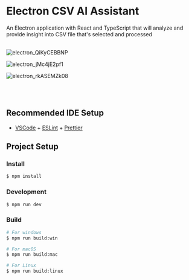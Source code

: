 # Electron CSV AI Assistant

An Electron application with React and TypeScript that will analyze and provide insight into CSV file that's selected and processed
<br><br>


![electron_QiKyCEBBNP](https://github.com/amafjarkasi/electron-csv-ai-assistant/assets/65797881/28fba778-28db-4128-81f6-8c5d420b0865)

![electron_jMc4jE2pf1](https://github.com/amafjarkasi/electron-csv-ai-assistant/assets/65797881/298bba8e-f2e3-43dd-bb90-157f31a089d0)

![electron_rkASEMZk08](https://github.com/amafjarkasi/electron-csv-ai-assistant/assets/65797881/0ad38422-d2de-498d-9a75-a09072088c07)

<br><br>

## Recommended IDE Setup

- [VSCode](https://code.visualstudio.com/) + [ESLint](https://marketplace.visualstudio.com/items?itemName=dbaeumer.vscode-eslint) + [Prettier](https://marketplace.visualstudio.com/items?itemName=esbenp.prettier-vscode)

## Project Setup

### Install

```bash
$ npm install
```

### Development

```bash
$ npm run dev
```

### Build

```bash
# For windows
$ npm run build:win

# For macOS
$ npm run build:mac

# For Linux
$ npm run build:linux
```
